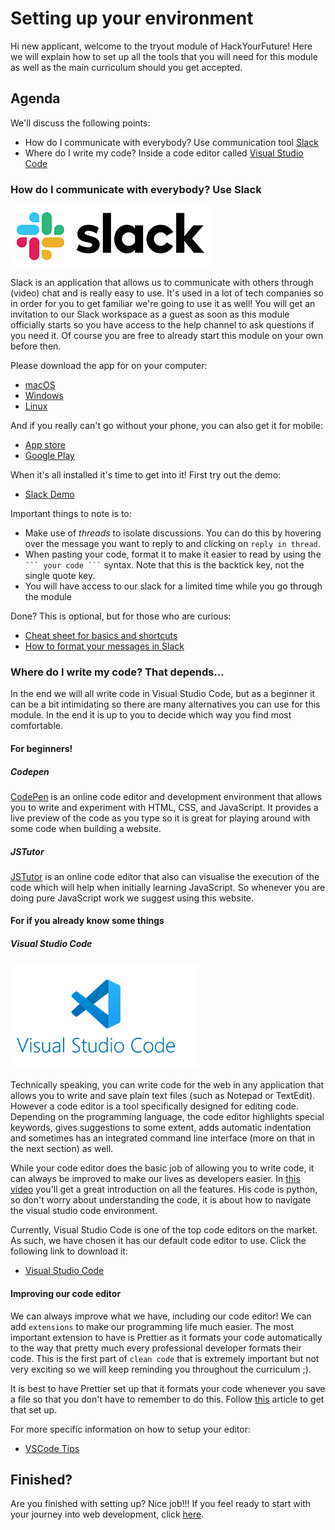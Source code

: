 # Setting up your environment

Hi new applicant, welcome to the tryout module of HackYourFuture! Here we will explain how to set up all the tools that you will need for this module as well as the main curriculum should you get accepted.

## Agenda

We'll discuss the following points:

- How do I communicate with everybody? Use communication tool [Slack](https://www.slack.com)
- Where do I write my code? Inside a code editor called [Visual Studio Code](https://code.visualstudio.com/)

### How do I communicate with everybody? Use Slack

![slack logo](./assets/slack-logo.png)

Slack is an application that allows us to communicate with others through (video) chat and is really easy to use. It's used in a lot of tech companies so in order for you to get familiar we're going to use it as well! You will get an invitation to our Slack workspace as a guest as soon as this module officially starts so you have access to the help channel to ask questions if you need it. Of course you are free to already start this module on your own before then.

Please download the app for on your computer:

- [macOS](https://slack.com/downloads/mac)
- [Windows](https://slack.com/downloads/windows)
- [Linux](https://slack.com/downloads/linux)

And if you really can't go without your phone, you can also get it for mobile:

- [App store](https://itunes.apple.com/nl/app/slack/id803453959?mt=12)
- [Google Play](https://play.google.com/store/apps/details?id=com.Slack&hl=nl)

When it's all installed it's time to get into it! First try out the demo:

- [Slack Demo](https://slackdemo.com/)

Important things to note is to:

- Make use of _threads_ to isolate discussions. You can do this by hovering over the message you want to reply to and clicking on `reply in thread`.
- When pasting your code, format it to make it easier to read by using the ` ``` your code ``` ` syntax. Note that this is the backtick key, not the single quote key.
- You will have access to our slack for a limited time while you go through the module

Done? This is optional, but for those who are curious:

- [Cheat sheet for basics and shortcuts](https://slack.com/intl/en-nl/help/articles/201374536-Slack-keyboard-shortcuts)
- [How to format your messages in Slack](https://api.slack.com/reference/surfaces/formatting)

### Where do I write my code? That depends...

In the end we will all write code in Visual Studio Code, but as a beginner it can be a bit intimidating so there are many alternatives you can use for this module. In the end it is up to you to decide which way you find most comfortable.

#### For beginners!

##### Codepen

[CodePen](https://www.codepen.io) is an online code editor and development environment that allows you to write and experiment with HTML, CSS, and JavaScript. It provides a live preview of the code as you type so it is great for playing around with some code when building a website.

##### JSTutor

[JSTutor](https://pythontutor.com/javascript.html#mode=edit) is an online code editor that also can visualise the execution of the code which will help when initially learning JavaScript. So whenever you are doing pure JavaScript work we suggest using this website.

#### For if you already know some things

##### Visual Studio Code

![vscode logo](./assets/vscode-logo.png)

Technically speaking, you can write code for the web in any application that allows you to write and save plain text files (such as Notepad or TextEdit). However a code editor is a tool specifically designed for editing code. Depending on the programming language, the code editor highlights special keywords, gives suggestions to some extent, adds automatic indentation and sometimes has an integrated command line interface (more on that in the next section) as well.

While your code editor does the basic job of allowing you to write code, it can always be improved to make our lives as developers easier. In [this video](https://www.youtube.com/watch?v=ORrELERGIHs&t=324s) you'll get a great introduction on all the features. His code is python, so don't worry about understanding the code, it is about how to navigate the visual studio code environment.

Currently, Visual Studio Code is one of the top code editors on the market. As such, we have chosen it has our default code editor to use. Click the following link to download it:

- [Visual Studio Code](https://code.visualstudio.com/)

#### Improving our code editor

We can always improve what we have, including our code editor! We can add `extensions` to make our programming life much easier. The most important extension to have is Prettier as it formats your code automatically to the way that pretty much every professional developer formats their code. This is the first part of `clean code` that is extremely important but not very exciting so we will keep reminding you throughout the curriculum ;).

It is best to have Prettier set up that it formats your code whenever you save a file so that you don't have to remember to do this. Follow [this](https://www.codereadability.com/automated-code-formatting-with-prettier/) article to get that set up.

For more specific information on how to setup your editor:

- [VSCode Tips](https://github.com/HackYourFuture/fundamentals/tree/master/VSCodeTips)

## Finished?

Are you finished with setting up? Nice job!!! If you feel ready to start with your journey into web development, click [here](./Week1/README.md).
